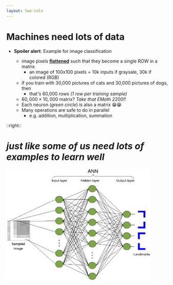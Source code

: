 ```yaml
---
layout: two-cols
---
```


# Machines need lots of data

- <twemoji-warning /> **Spoiler alert**: Example for image classification
  
  * image pixels [**flattened**][1] such that they become a single ROW in a matrix
    + an image of 100x100 pixels = 10k inputs if graysale, 30k if colored (RGB)
  * if you train with 30,000 pictures of cats and 30,000 pictures of dogs, then
    + that's 60,000 rows _(1 row per training sample)_
  * $60,000 \times 10,000$ matrix? _Take that EMath 2200!!_
  * Each neuron (_green circle_) is also a matrix 😁😁
  * Many operations are safe to do in parallel
    - e.g. addition, multiplication, summation

::right::

# <span class="text-teal-500/80">_just like some of us need lots of examples to learn well_</span>

<img alt="ann" src="/images/ann-1hidden.png" style="width: 450px; height: 350px" />

[1]: https://www.tensorflow.org/api_docs/python/tf/keras/layers/Flatten